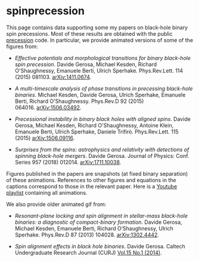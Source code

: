 # spinprecession

This page contains data supporting some my papers on black-hole binary spin precessions. Most of these results are obtained with the public [precession](https://github.com/dgerosa/precession/) code. In particular, we provide animated versions of some of the figures from:

- *Effective potentials and morphological transitions for binary black-hole spin precession*. Davide Gerosa, Michael Kesden, Richard O'Shaughnessy, Emanuele Berti, Ulrich Sperhake. Phys.Rev.Lett. 114 (2015) 081103. [arXiv:1411.0674](https://arxiv.org/abs/1411.0674).
 
- *A multi-timescale analysis of phase transitions in precessing black-hole binaries*. Michael Kesden, Davide Gerosa, Ulrich Sperhake, Emanuele Berti, Richard O'Shaughnessy. Phys.Rev.D 92 (2015) 064016. [arXiv:1506.03492](https://arxiv.org/abs/1506.03492).

- *Precessional instability in binary black holes with aligned spins*. Davide Gerosa, Michael Kesden, Richard O'Shaughnessy, Antoine Klein, Emanuele Berti, Ulrich Sperhake, Daniele Trifirò. Phys.Rev.Lett. 115 (2015) [arXiv:1506.09116](https://arxiv.org/abs/1506.09116).
  
- *Surprises from the spins: astrophysics and relativity with detections of spinning black-hole mergers*. Davide Gerosa. Journal of Physics: Conf. Series 957 (2018) 012014. [arXiv:1711.10038](https://arxiv.org/abs/1711.10038).

Figures published in the papers are snapshots (at fixed binary separation) of these animations. References to other figures and equations in the captions correspond to those in the relevant paper. Here is a [Youtube playlist](https://www.youtube.com/playlist?list=PLVjP4QK1oHumxThz2OQ91hWAill_7gdPe) containing all animations.
  
  
We also provide older animated gif from:

- *Resonant-plane locking and spin alignment in stellar-mass black-hole binaries: a diagnostic of compact-binary formation*.
Davide Gerosa, Michael Kesden, Emanuele Berti, Richard O’Shaughnessy, Ulrich Sperhake. Phys.Rev.D 87 (2013) 104028. [arXiv:1302.4442](https://arxiv.org/abs/1302.4442).

- *Spin alignment effects in black hole binaries*. Davide Gerosa. Caltech Undergraduate Research Journal (CURJ) [Vol.15 No.1 (2014)](http://curj.caltech.edu/documents/7-curj_v15n1.pdf).
